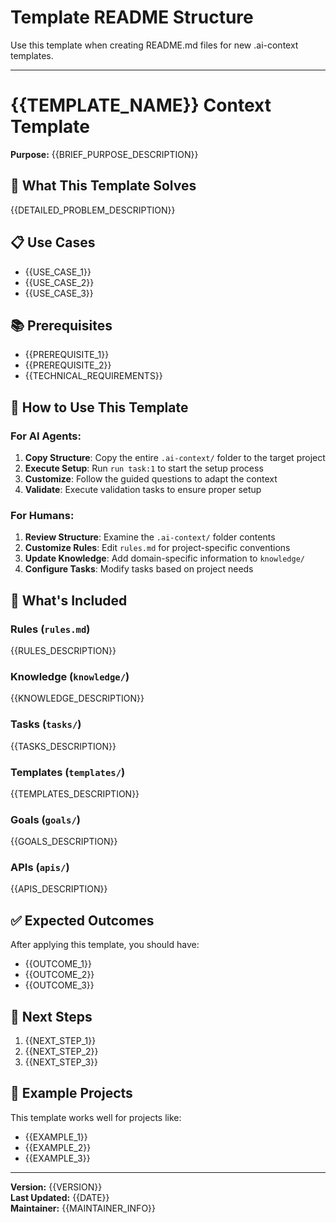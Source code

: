 # Template README Structure

Use this template when creating README.md files for new .ai-context templates.

---

# {{TEMPLATE_NAME}} Context Template

**Purpose:** {{BRIEF_PURPOSE_DESCRIPTION}}

## 🎯 What This Template Solves

{{DETAILED_PROBLEM_DESCRIPTION}}

## 📋 Use Cases

- {{USE_CASE_1}}
- {{USE_CASE_2}} 
- {{USE_CASE_3}}

## 📚 Prerequisites

- {{PREREQUISITE_1}}
- {{PREREQUISITE_2}}
- {{TECHNICAL_REQUIREMENTS}}

## 🚀 How to Use This Template

### For AI Agents:
1. **Copy Structure**: Copy the entire `.ai-context/` folder to the target project
2. **Execute Setup**: Run `run task:1` to start the setup process
3. **Customize**: Follow the guided questions to adapt the context
4. **Validate**: Execute validation tasks to ensure proper setup

### For Humans:
1. **Review Structure**: Examine the `.ai-context/` folder contents
2. **Customize Rules**: Edit `rules.md` for project-specific conventions
3. **Update Knowledge**: Add domain-specific information to `knowledge/`
4. **Configure Tasks**: Modify tasks based on project needs

## 📁 What's Included

### Rules (`rules.md`)
{{RULES_DESCRIPTION}}

### Knowledge (`knowledge/`)
{{KNOWLEDGE_DESCRIPTION}}

### Tasks (`tasks/`)
{{TASKS_DESCRIPTION}}

### Templates (`templates/`)
{{TEMPLATES_DESCRIPTION}}

### Goals (`goals/`)
{{GOALS_DESCRIPTION}}

### APIs (`apis/`)
{{APIS_DESCRIPTION}}

## ✅ Expected Outcomes

After applying this template, you should have:
- {{OUTCOME_1}}
- {{OUTCOME_2}}
- {{OUTCOME_3}}

## 🔄 Next Steps

1. {{NEXT_STEP_1}}
2. {{NEXT_STEP_2}}
3. {{NEXT_STEP_3}}

## 📝 Example Projects

This template works well for projects like:
- {{EXAMPLE_1}}
- {{EXAMPLE_2}}
- {{EXAMPLE_3}}

---

**Version:** {{VERSION}}  
**Last Updated:** {{DATE}}  
**Maintainer:** {{MAINTAINER_INFO}}